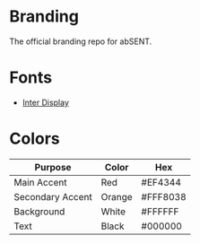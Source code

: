 # Branding
The official branding repo for abSENT.

# Fonts
- [Inter Display](https://github.com/rsms/inter/releases/tag/display-beta-1)

# Colors

| Purpose | Color | Hex |
| ------- | ----- | --- |
| Main Accent | Red | #EF4344 |
| Secondary Accent | Orange | #FFF8038 |
| Background | White | #FFFFFF |
| Text | Black | #000000 |